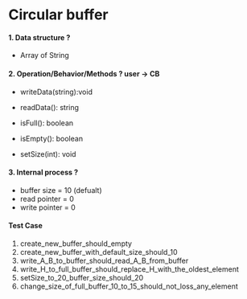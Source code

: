 # Circular buffer

#### 1. Data structure ?

- Array of String

#### 2. Operation/Behavior/Methods ? user -> CB

- writeData(string):void
- readData(): string
- isFull(): boolean
- isEmpty(): boolean

- setSize(int): void

#### 3. Internal process ?

- buffer size = 10 (defualt)
- read pointer = 0
- write pointer = 0

#### Test Case

1. create_new_buffer_should_empty
2. create_new_buffer_with_default_size_should_10
3. write_A_B_to_buffer_should_read_A_B_from_buffer
4. write_H_to_full_buffer_should_replace_H_with_the_oldest_element
5. setSize_to_20_buffer_size_should_20
6. change_size_of_full_buffer_10_to_15_should_not_loss_any_element
